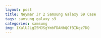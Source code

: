 ```yaml
---
layout: post
title: Neymar Jr 2 Samsung Galaxy S9 Case
tags: samsung galaxy s9
categories: samsung
img: 1XalUJLgI5MJSgYmbFDANbQCfBIKgz7DQ
---
```

